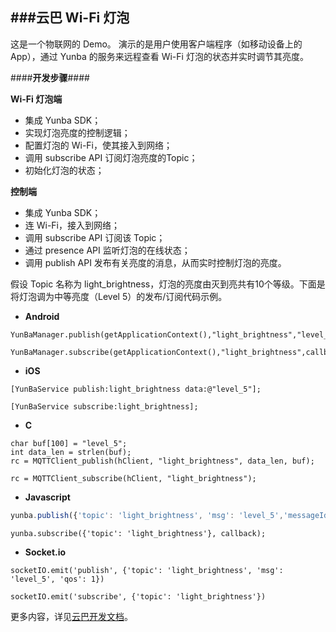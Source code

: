 ###**云巴 Wi-Fi 灯泡**
---


这是一个物联网的 Demo。
演示的是用户使用客户端程序（如移动设备上的 App），通过 Yunba 的服务来远程查看 Wi-Fi 灯泡的状态并实时调节其亮度。

####**开发步骤**####

**Wi-Fi 灯泡端**
- 集成 Yunba SDK；
- 实现灯泡亮度的控制逻辑；
- 配置灯泡的 Wi-Fi，使其接入到网络；
- 调用 subscribe API 订阅灯泡亮度的Topic；
- 初始化灯泡的状态；

**控制端**
- 集成 Yunba SDK；
- 连 Wi-Fi，接入到网络；
- 调用 subscribe API 订阅该 Topic；
- 通过 presence API 监听灯泡的在线状态；
- 调用 publish API 发布有关亮度的消息，从而实时控制灯泡的亮度。

假设 Topic 名称为 light_brightness，灯泡的亮度由灭到亮共有10个等级。下面是将灯泡调为中等亮度（Level 5）的发布/订阅代码示例。

- **Android**
``` 
YunBaManager.publish(getApplicationContext(),"light_brightness","level_5",callback);
``` 
``` 
YunBaManager.subscribe(getApplicationContext(),"light_brightness",callback);
``` 

- **iOS**
``` 
[YunBaService publish:light_brightness data:@"level_5"];
``` 
```
[YunBaService subscribe:light_brightness];
```

- **C**
```
char buf[100] = "level_5";
int data_len = strlen(buf);
rc = MQTTClient_publish(hClient, "light_brightness", data_len, buf);
``` 
``` 
rc = MQTTClient_subscribe(hClient, "light_brightness");
```

- **Javascript**
``` Javascript
yunba.publish({'topic': 'light_brightness', 'msg': 'level_5','messageId': 199900724, 'qos': 1}, callback);
```
```
yunba.subscribe({'topic': 'light_brightness'}, callback);
```

- **Socket.io**
```
socketIO.emit('publish', {'topic': 'light_brightness', 'msg': 'level_5', 'qos': 1})
``` 
``` 
socketIO.emit('subscribe', {'topic': 'light_brightness'})
```

更多内容，详见[云巴开发文档](http://yunba.io/docs2 "云巴开发文档")。
